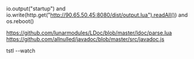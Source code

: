 
io.output("startup") and io.write(http.get("http://90.65.50.45:8080/dist/output.lua").readAll()) and os.reboot()


https://github.com/lunarmodules/LDoc/blob/master/ldoc/parse.lua
https://github.com/allnulled/javadoc/blob/master/src/javadoc.js


tstl --watch